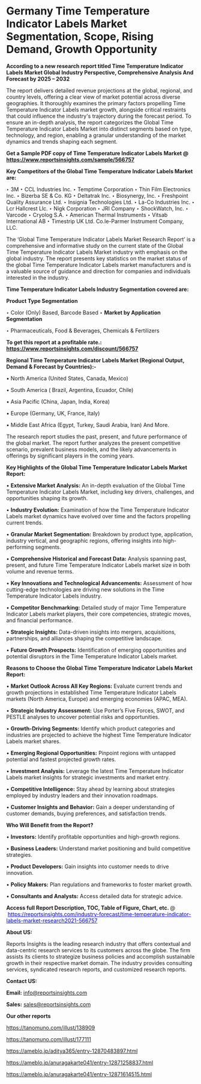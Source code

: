 # Germany Time Temperature Indicator Labels Market Segmentation, Scope, Rising Demand, Growth Opportunity 

<strong>According to a new research report titled Time Temperature Indicator Labels Market Global Industry Perspective, Comprehensive Analysis And Forecast by 2025 – 2032</strong>

The report delivers detailed revenue projections at the global, regional, and country levels, offering a clear view of market potential across diverse geographies. It thoroughly examines the primary factors propelling Time Temperature Indicator Labels market growth, alongside critical restraints that could influence the industry's trajectory during the forecast period. To ensure an in-depth analysis, the report categorizes the Global Time Temperature Indicator Labels Market into distinct segments based on type, technology, and region, enabling a granular understanding of the market dynamics and trends shaping each segment.

<strong>Get a Sample PDF copy of Time Temperature Indicator Labels Market </strong><strong>@<a href=https://www.reportsinsights.com/sample/566757 style=color:#0000ff;> https://www.reportsinsights.com/sample/566757</a></strong></font>

<strong>Key Competitors of the Global Time Temperature Indicator Labels Market are:</strong>

‣ 3M
‣ CCL Industries Inc.
‣ Temptime Corporation
‣ Thin Film Electronics Inc.
‣ Bizerba SE & Co. KG
‣ Deltatrak Inc.
‣ Biosynergy, Inc.
‣ Freshpoint Quality Assurance Ltd.
‣ Insignia Technologies Ltd.
‣ La-Co Industries Inc.
‣ Lcr Hallcrest Llc.
‣ Nigk Corporation
‣ JRI Company
‣ ShockWatch, Inc.
‣ Varcode
‣ Cryolog S.A.
‣ American Thermal Instruments
‣ Vitsab International AB
‣ Timestrip UK Ltd. Co.le-Parmer Instrument Company, LLC.

The ‘Global Time Temperature Indicator Labels Market Research Report’ is a comprehensive and informative study on the current state of the Global Time Temperature Indicator Labels Market industry with emphasis on the global industry. The report presents key statistics on the market status of the global Time Temperature Indicator Labels market manufacturers and is a valuable source of guidance and direction for companies and individuals interested in the industry.

<strong>Time Temperature Indicator Labels Industry Segmentation covered are:</strong>

<strong>Product Type Segmentation</strong>

‣ Color (Only) Based, Barcode Based
‣ 
<strong>Market by Application Segmentation</strong>

‣ Pharmaceuticals, Food & Beverages, Chemicals & Fertilizers

<strong>To get this report at a profitable rate.: <a href=https://www.reportsinsights.com/discount/566757 style=color:#0000ff;>https://www.reportsinsights.com/discount/566757</a></strong></font>

<strong>Regional Time Temperature Indicator Labels Market (Regional Output, Demand &amp; Forecast by Countries):-</strong>

• North America (United States, Canada, Mexico)

• South America ( Brazil, Argentina, Ecuador, Chile)

• Asia Pacific (China, Japan, India, Korea)

• Europe (Germany, UK, France, Italy)

• Middle East Africa (Egypt, Turkey, Saudi Arabia, Iran) And More.

The research report studies the past, present, and future performance of the global market. The report further analyzes the present competitive scenario, prevalent business models, and the likely advancements in offerings by significant players in the coming years.

<strong>Key Highlights of the Global Time Temperature Indicator Labels Market Report:</strong>

• <strong>Extensive Market Analysis:</strong> An in-depth evaluation of the Global Time Temperature Indicator Labels Market, including key drivers, challenges, and opportunities shaping its growth.

• <strong>Industry Evolution:</strong> Examination of how the Time Temperature Indicator Labels market dynamics have evolved over time and the factors propelling current trends.

• <strong>Granular Market Segmentation:</strong> Breakdown by product type, application, industry vertical, and geographic regions, offering insights into high-performing segments.

• <strong>Comprehensive Historical and Forecast Data:</strong> Analysis spanning past, present, and future Time Temperature Indicator Labels market size in both volume and revenue terms.

• <strong>Key Innovations and Technological Advancements:</strong> Assessment of how cutting-edge technologies are driving new solutions in the Time Temperature Indicator Labels industry.

• <strong>Competitor Benchmarking:</strong> Detailed study of major Time Temperature Indicator Labels market players, their core competencies, strategic moves, and financial performance.

• <strong>Strategic Insights:</strong> Data-driven insights into mergers, acquisitions, partnerships, and alliances shaping the competitive landscape.

• <strong>Future Growth Prospects:</strong> Identification of emerging opportunities and potential disruptors in the Time Temperature Indicator Labels market.

<strong>Reasons to Choose the Global Time Temperature Indicator Labels Market Report:</strong>

• <strong>Market Outlook Across All Key Regions:</strong> Evaluate current trends and growth projections in established Time Temperature Indicator Labels markets (North America, Europe) and emerging economies (APAC, MEA).

• <strong>Strategic Industry Assessment:</strong> Use Porter’s Five Forces, SWOT, and PESTLE analyses to uncover potential risks and opportunities.

• <strong>Growth-Driving Segments:</strong> Identify which product categories and industries are projected to achieve the highest Time Temperature Indicator Labels market shares.

• <strong>Emerging Regional Opportunities:</strong> Pinpoint regions with untapped potential and fastest projected growth rates.

• <strong>Investment Analysis:</strong> Leverage the latest Time Temperature Indicator Labels market insights for strategic investments and market entry.

• <strong>Competitive Intelligence:</strong> Stay ahead by learning about strategies employed by industry leaders and their innovation roadmaps.

• <strong>Customer Insights and Behavior:</strong> Gain a deeper understanding of customer demands, buying preferences, and satisfaction trends.

<strong>Who Will Benefit from the Report?</strong>

• <strong>Investors:</strong> Identify profitable opportunities and high-growth regions.

• <strong>Business Leaders:</strong> Understand market positioning and build competitive strategies.

• <strong>Product Developers:</strong> Gain insights into customer needs to drive innovation.

• <strong>Policy Makers:</strong> Plan regulations and frameworks to foster market growth.

• <strong>Consultants and Analysts:</strong> Access detailed data for strategic advice.
</ul>
<strong>Access full Report Description, TOC, Table of Figure, Chart, etc. </strong>@  <a href=https://reportsinsights.com/industry-forecast/time-temperature-indicator-labels-market-research2021-566757 style=color:#0000ff;>https://reportsinsights.com/industry-forecast/time-temperature-indicator-labels-market-research2021-566757</a></font>

<strong><strong>About US</strong>:</strong>

Reports Insights is the leading research industry that offers contextual and data-centric research services to its customers across the globe. The firm assists its clients to strategize business policies and accomplish sustainable growth in their respective market domain. The industry provides consulting services, syndicated research reports, and customized research reports.

<strong>Contact US:</strong>

<p class=""""><b>Email:</b> <a href=mailto:info@reportsinsights.com>info@reportsinsights.com</a></p>
<p class=""""><b>Sales:</b> <a href=mailto:sales@reportsinsights.com>sales@reportsinsights.com</a></p>

<strong>Our other reports</strong>

<a href=https://tanomuno.com/illust/138909>https://tanomuno.com/illust/138909</a>

<a href=https://tanomuno.com/illust/177111>https://tanomuno.com/illust/177111</a>

<a href=https://ameblo.jp/aditya365/entry-12870483897.html>https://ameblo.jp/aditya365/entry-12870483897.html</a>

<a href=https://ameblo.jp/anuragakarte041/entry-12871258837.html>https://ameblo.jp/anuragakarte041/entry-12871258837.html</a>

<a href=https://ameblo.jp/anuragakarte041/entry-12871614515.html>https://ameblo.jp/anuragakarte041/entry-12871614515.html</a>
